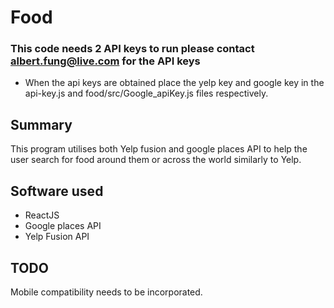 # Food
### This code needs 2 API keys to run please contact albert.fung@live.com for the API keys 
* When the api keys are obtained place the yelp key and google key in the api-key.js and food/src/Google_apiKey.js files respectively.

## Summary 
This program utilises both Yelp fusion and google places API to help the user search for food around them or across the world similarly to Yelp.
## Software used 
- ReactJS 
- Google places API 
- Yelp Fusion API 

## TODO 
Mobile compatibility needs to be incorporated.
